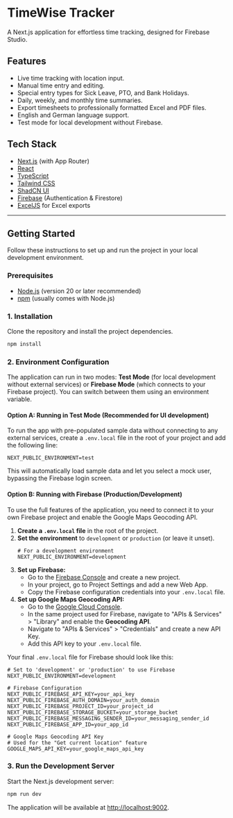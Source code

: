 # TimeWise Tracker

A Next.js application for effortless time tracking, designed for Firebase Studio.

## Features

- Live time tracking with location input.
- Manual time entry and editing.
- Special entry types for Sick Leave, PTO, and Bank Holidays.
- Daily, weekly, and monthly time summaries.
- Export timesheets to professionally formatted Excel and PDF files.
- English and German language support.
- Test mode for local development without Firebase.

## Tech Stack

- [Next.js](https://nextjs.org/) (with App Router)
- [React](https://react.dev/)
- [TypeScript](https://www.typescriptlang.org/)
- [Tailwind CSS](https://tailwindcss.com/)
- [ShadCN UI](https://ui.shadcn.com/)
- [Firebase](https://firebase.google.com/) (Authentication & Firestore)
- [ExcelJS](https://github.com/exceljs/exceljs) for Excel exports

---

## Getting Started

Follow these instructions to set up and run the project in your local development environment.

### Prerequisites

- [Node.js](https://nodejs.org/) (version 20 or later recommended)
- [npm](https://www.npmjs.com/) (usually comes with Node.js)

### 1. Installation

Clone the repository and install the project dependencies.

```bash
npm install
```

### 2. Environment Configuration

The application can run in two modes: **Test Mode** (for local development without external services) or **Firebase Mode** (which connects to your Firebase project). You can switch between them using an environment variable.

#### Option A: Running in Test Mode (Recommended for UI development)

To run the app with pre-populated sample data without connecting to any external services, create a `.env.local` file in the root of your project and add the following line:

```env
NEXT_PUBLIC_ENVIRONMENT=test
```

This will automatically load sample data and let you select a mock user, bypassing the Firebase login screen.

#### Option B: Running with Firebase (Production/Development)

To use the full features of the application, you need to connect it to your own Firebase project and enable the Google Maps Geocoding API.

1.  **Create a `.env.local` file** in the root of the project.
2.  **Set the environment** to `development` or `production` (or leave it unset).
    ```env
    # For a development environment
    NEXT_PUBLIC_ENVIRONMENT=development
    ```
3.  **Set up Firebase:**
    *   Go to the [Firebase Console](https://console.firebase.google.com/) and create a new project.
    *   In your project, go to Project Settings and add a new Web App.
    *   Copy the Firebase configuration credentials into your `.env.local` file.
4.  **Set up Google Maps Geocoding API:**
    *   Go to the [Google Cloud Console](https://console.cloud.google.com/).
    *   In the same project used for Firebase, navigate to "APIs & Services" > "Library" and enable the **Geocoding API**.
    *   Navigate to "APIs & Services" > "Credentials" and create a new API Key.
    *   Add this API key to your `.env.local` file.

Your final `.env.local` file for Firebase should look like this:

```env
# Set to 'development' or 'production' to use Firebase
NEXT_PUBLIC_ENVIRONMENT=development

# Firebase Configuration
NEXT_PUBLIC_FIREBASE_API_KEY=your_api_key
NEXT_PUBLIC_FIREBASE_AUTH_DOMAIN=your_auth_domain
NEXT_PUBLIC_FIREBASE_PROJECT_ID=your_project_id
NEXT_PUBLIC_FIREBASE_STORAGE_BUCKET=your_storage_bucket
NEXT_PUBLIC_FIREBASE_MESSAGING_SENDER_ID=your_messaging_sender_id
NEXT_PUBLIC_FIREBASE_APP_ID=your_app_id

# Google Maps Geocoding API Key
# Used for the "Get current location" feature
GOOGLE_MAPS_API_KEY=your_google_maps_api_key
```

### 3. Run the Development Server

Start the Next.js development server:

```bash
npm run dev
```

The application will be available at [http://localhost:9002](http://localhost:9002).
